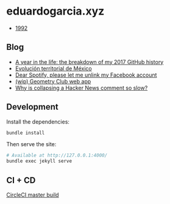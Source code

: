 # eduardogarcia.xyz

+ [1992](http://eduardogarcia.xyz/)

## Blog

+ [A year in the life: the breakdown of my 2017 GitHub history](https://eduardogarcia.xyz/blog/a-year-in-the-life.html)
+ [Evolución territorial de México](https://eduardogarcia.xyz/blog/evolucion-territorial-de-mexico.html)
+ [Dear Spotify, please let me unlink my Facebook account](https://eduardogarcia.xyz/blog/dear-spotify)
+ [(wip) Geometry Club web app](https://eduardogarcia.xyz/geometry-club)
+ [Why is collapsing a Hacker News comment so slow?](https://github.com/thewarpaint/eduardogarcia.xyz/blob/master/_posts/2019-06-05-hacker-news-comments.md)

## Development

Install the dependencies:

```sh
bundle install
```

Then serve the site:

```sh
# Available at http://127.0.0.1:4000/
bundle exec jekyll serve
```

## CI + CD

[CircleCI master build](https://circleci.com/gh/thewarpaint/eduardogarcia.xyz)
